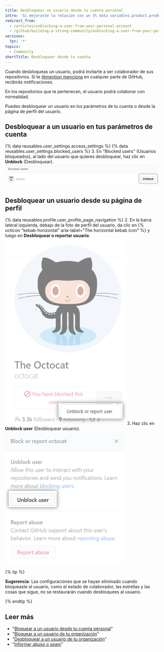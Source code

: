 ```yaml
---
title: Desbloquear un usuario desde tu cuenta personal
intro: 'Si mejoraste la relación con un {% data variables.product.prodname_dotcom %} usuario que habías bloqueado, puedes desbloquear su cuenta.'
redirect_from:
  - /articles/unblocking-a-user-from-your-personal-account
  - /github/building-a-strong-community/unblocking-a-user-from-your-personal-account
versions:
  fpt: '*'
topics:
  - Community
shortTitle: Desbloquear desde tu cuenta
---
```


Cuando desbloqueas un usuario, podrá invitarte a ser colaborador de sus repositorios. Si te [@mention menciona](/articles/basic-writing-and-formatting-syntax/#mentioning-people-and-teams) en cualquier parte de GitHub, recibirás notificaciones.

En los repositorios que te pertenecen, el usuario podrá colaborar con normalidad.

Puedes desbloquear un usuario en los parámetros de tu cuenta o desde la página de perfil del usuario.

## Desbloquear a un usuario en tus parámetros de cuenta

{% data reusables.user_settings.access_settings %}
{% data reusables.user_settings.blocked_users %}
3. En "Blocked users" (Usuarios bloqueados), al lado del usuario que quieres desbloquear, haz clic en **Unblock** (Desbloquear). ![Botón Unblock user (Desbloquear usuario)](/assets/images/help/organizations/org-unblock-user-button.png)

## Desbloquear un usuario desde su página de perfil

{% data reusables.profile.user_profile_page_navigation %}
2. En la barra lateral izquierda, debajo de la foto de perfil del usuario, da clic en {% octicon "kebab-horizontal" aria-label="The horizontal kebab icon" %} y luego en **Desbloquear o reportar usuario**. ![Enlace Unblock or report user (Desbloquear o informar usuario)](/assets/images/help/profile/profile-unblock-or-report-user.png)
3. Haz clic en **Unblock user** (Desbloquear usuario). ![Casilla modal con la opción para desbloquear un usuario o informar abuso](/assets/images/help/profile/profile-unblockuser.png)

{% tip %}

**Sugerencia**: Las configuraciones que se hayan eliminado cuando bloqueaste al usuario, como el estado de colaborador, las estrellas y las cosas que sigue, no se restaurarán cuando desbloquees al usuario.

{% endtip %}

## Leer más

- "[Bloquear a un usuario desde tu cuenta personal](/communities/maintaining-your-safety-on-github/blocking-a-user-from-your-personal-account)"
- "[Bloquear a un usuario de tu organización](/communities/maintaining-your-safety-on-github/blocking-a-user-from-your-organization)"
- "[Desbloquear a un usuario de tu organización](/communities/maintaining-your-safety-on-github/unblocking-a-user-from-your-organization)"
- "[Informar abuso o spam](/communities/maintaining-your-safety-on-github/reporting-abuse-or-spam)"
